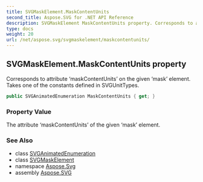 ```yaml
---
title: SVGMaskElement.MaskContentUnits
second_title: Aspose.SVG for .NET API Reference
description: SVGMaskElement MaskContentUnits property. Corresponds to attribute maskContentUnits on the given mask element. Takes one of the constants defined in SVGUnitTypes
type: docs
weight: 20
url: /net/aspose.svg/svgmaskelement/maskcontentunits/
---
```

## SVGMaskElement.MaskContentUnits property

Corresponds to attribute ‘maskContentUnits’ on the given ‘mask’ element. Takes one of the constants defined in SVGUnitTypes.

```csharp
public SVGAnimatedEnumeration MaskContentUnits { get; }
```

### Property Value

The attribute ‘maskContentUnits’ of the given ‘mask’ element.

### See Also

* class [SVGAnimatedEnumeration](../../../aspose.svg.datatypes/svganimatedenumeration/)
* class [SVGMaskElement](../)
* namespace [Aspose.Svg](../../../aspose.svg/)
* assembly [Aspose.SVG](../../../)
